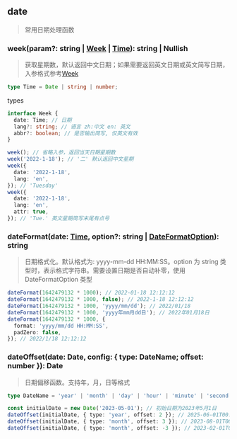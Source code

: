 ## date

> 常用日期处理函数

### week(param?: string | [Week](../src/types.ts) | [Time](../src/types.ts)): string | Nullish

> 获取星期数，默认返回中文日期；如果需要返回英文日期或英文简写日期，入参格式参考[Week](../src/types.ts)

```typescript
type Time = Date | string | number;
```

types

```typescript
interface Week {
  date: Time; // 日期
  lang?: string; // 语言 zh:中文 en: 英文
  abbr?: boolean; // 是否输出简写, 仅英文有效
}
```

```typescript
week(); // 省略入参，返回当天日期星期数
week('2022-1-18'); // '二' 默认返回中文星期
week({
  date: '2022-1-18',
  lang: 'en',
}); // 'Tuesday'
week({
  date: '2022-1-18',
  lang: 'en',
  attr: true,
}); // 'Tue.' 英文星期简写末尾有点号
```

### dateFormat(date: [Time](../src/types.ts), option?: string | [DateFormatOption](../src/types.ts)): string

> 日期格式化。默认格式为: yyyy-mm-dd HH:MM:SS。option 为 string 类型时，表示格式字符串。需要设置日期是否自动补零，使用 DateFormatOption 类型

```typescript
dateFormat(1642479132 * 1000); // 2022-01-18 12:12:12
dateFormat(1642479132 * 1000, false); // 2022-1-18 12:12:12
dateFormat(1642479132 * 1000, 'yyyy/mm/dd'); // 2022/01/18
dateFormat(1642479132 * 1000, 'yyyy年mm月dd日'); // 2022年01月18日
dateFormat(1642479132 * 1000, {
  format: 'yyyy/mm/dd HH:MM:SS',
  padZero: false,
}); // 2022/1/18 12:12:12
```

### dateOffset(date: Date, config: { type: DateName; offset: number }): Date

> 日期偏移函数。支持年，月，日等格式

```typescript
type DateName = 'year' | 'month' | 'day' | 'hour' | 'minute' | 'second' | 'millisecond' | 'week';
```

```typescript
const initialDate = new Date('2023-05-01'); // 初始日期为2023年5月1日
dateOffset(initialDate, { type: 'year', offset: 2 }); // 2025-06-01T00:00:00.000Z
dateOffset(initialDate, { type: 'month', offset: 3 }); // 2023-08-01T00:00:00.000Z
dateOffset(initialDate, { type: 'month', offset: -3 }); // 2023-02-01T00:00:00.000Z
```
